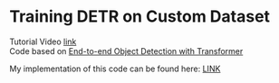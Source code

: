 # Training DETR on Custom Dataset
Tutorial Video [link](https://www.youtube.com/watch?v=RkhXoj_Vvr4&lc=UgwHlStd7pa4KMszFQx4AaABAg&ab_channel=DeepReader)  
Code based on [End-to-end Object Detection with Transformer](https://github.com/facebookresearch/detr)

My implementation of this code can be found here: [LINK](https://github.com/Neveon/kean2021-detr)
